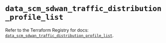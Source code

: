 # `data_scm_sdwan_traffic_distribution_profile_list`

Refer to the Terraform Registry for docs: [`data_scm_sdwan_traffic_distribution_profile_list`](https://registry.terraform.io/providers/paloaltonetworks/scm/1.0.2/docs/data-sources/sdwan_traffic_distribution_profile_list).
